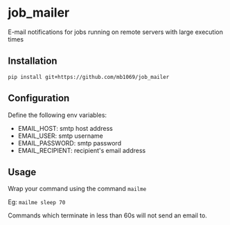 # job_mailer
E-mail notifications for jobs running on remote servers with large execution times

## Installation
`pip install git+https://github.com/mb1069/job_mailer`

## Configuration
Define the following env variables:
- EMAIL_HOST: smtp host address
- EMAIL_USER: smtp username
- EMAIL_PASSWORD: smtp password
- EMAIL_RECIPIENT: recipient's email address

## Usage
Wrap your command using the command `mailme` 

Eg: `mailme sleep 70`

Commands which terminate in less than 60s will not send an email to. 
